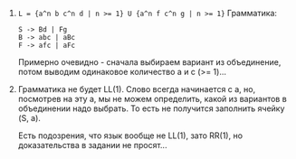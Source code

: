 1.
    `L = {a^n b c^n d | n >= 1} U {a^n f c^n g | n >= 1}`
    Грамматика:
    ```
    S -> Bd | Fg
    B -> abc | aBc
    F -> afc | aFc
    ```
    Примерно очевидно - сначала выбираем вариант из объединение, потом выводим одинаковое количество a и c (>= 1)...
  
2.
    Грамматика не будет LL(1).
    Слово всегда начинается с a, но, посмотрев на эту a,
    мы не можем определить, какой из вариантов в объединении надо выбрать.
    То есть не получится заполнить ячейку (S, a).
    
    Есть подозрения, что язык вообще не LL(1), зато RR(1),
    но доказательства в задании не просят...
